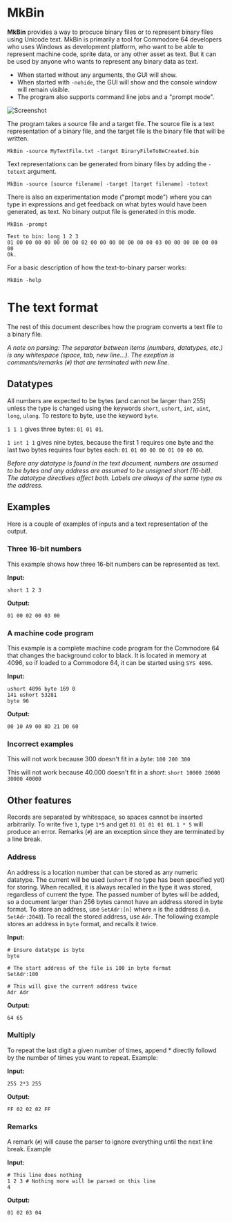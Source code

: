 # MkBin

**MkBin** provides a way to procuce binary files or to represent binary files using Unicode text.
MkBin is primarily a tool for Commodore 64 developers who uses Windows as development platform,
who want to be able to represent machine code, sprite data, or any other asset as text.
But it can be used by anyone who wants to represent any binary data as text.

- When started without any arguments, the GUI will show.
- When started with `-nohide`, the GUI will show and the console window will remain visible.
- The program also supports command line jobs and a "prompt mode".

![Screenshot](https://imghost.winsoft.se/upload/690711641999278Untitled-1.jpg)

The program takes a source file and a target file. The source file is a text representation
of a binary file, and the target file is the binary file that will be written.

`MkBin -source MyTextFile.txt -target BinaryFileToBeCreated.bin`

Text representations can be generated from binary files by adding the `-totext` argument.

`MkBin -source [source filename] -target [target filename] -totext`

There is also an experimentation mode ("prompt mode") where you can type in expressions and get feedback
on what bytes would have been generated, as text. No binary output file is generated in this mode.

`MkBin -prompt`

```
Text to bin: long 1 2 3
01 00 00 00 00 00 00 00 02 00 00 00 00 00 00 00 03 00 00 00 00 00 00 00
Ok.
```

For a basic description of how the text-to-binary parser works:

`MkBin -help`

# The text format

The rest of this document describes how the program converts a text file to a binary file.

*A note on parsing: The separator between items (numbers, datatypes, etc.) is any whitespace (space, tab, new line...).
The exeption is comments/remarks (`#`) that are terminated with new line.*

## Datatypes

All numbers are expected to be bytes (and cannot be larger than 255) unless the type
is changed using the keywords `short`, `ushort`, `int`, `uint`, `long`, `ulong`. To restore
to byte, use the keyword `byte`.

`1 1 1` gives three bytes: `01 01 01`.

`1 int 1 1` gives nine bytes, because the first 1 requires one byte and
the last two bytes requires four bytes each: `01 01 00 00 00 01 00 00 00`.

*Before any datatype is found in the text document, numbers are assumed to be bytes and any address are assumed to be
unsigned short (16-bit). The datatype directives affect both. Labels are always of the same type as the address.*

## Examples

Here is a couple of examples of inputs and a text representation of the output.

### Three 16-bit numbers

This example shows how three 16-bit numbers can be represented as text.

**Input:**

`short 1 2 3`

**Output:**

`01 00 02 00 03 00`

### A machine code program

This example is a complete machine code program for the Commodore 64 that changes the background color to black.
It is located in memory at 4096, so if loaded to a Commodore 64, it can be started using `SYS 4096`.

**Input:**

```
ushort 4096 byte 169 0
141 ushort 53281
byte 96
```

**Output:**

`00 10 A9 00 8D 21 D0 60`

### Incorrect examples

This will not work because 300 doesn't fit in a *byte*: `100 200 300`

This will not work because 40.000 doesn't fit in a *short*: `short 10000 20000 30000 40000`

## Other features

Records are separated by whitespace, so spaces cannot be inserted arbitrarily. To write five `1`, type `1*5` and get `01 01 01 01 01`. `1 * 5` will produce an error.
Remarks (`#`) are an exception since they are terminated by a line break.

### Address

An address is a location number that can be stored as any numeric datatype. The current will be used (`ushort` if no type has been specified yet) for storing.
When recalled, it is always recalled in the type it was stored, regardless of current the type. The passed number of bytes will be added, so a document larger than 256 bytes cannot have an address stored in byte format.
To store an address, use `SetAdr:[n]` where `n` is the address (i.e. `SetAdr:2048`). To recall the stored address, use `Adr`.
The following example stores an address in `byte` format, and recalls it twice.

**Input:**

```
# Ensure datatype is byte
byte

# The start address of the file is 100 in byte format
SetAdr:100

# This will give the current address twice
Adr Adr
```

**Output:**

`64 65`

### Multiply

To repeat the last digit a given number of times, append * directly followd by the number of times you want to repeat. Example:

**Input:**

```
255 2*3 255
```

**Output:**

`FF 02 02 02 FF`

### Remarks

A remark (`#`) will cause the parser to ignore everything until the next line break. Example

**Input:**

```
# This line does nothing
1 2 3 # Nothing more will be parsed on this line
4
```

**Output:**

`01 02 03 04`

